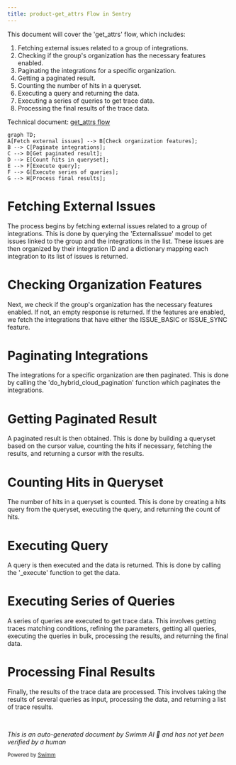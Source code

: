 ```yaml
---
title: product-get_attrs Flow in Sentry
---
```

This document will cover the 'get_attrs' flow, which includes:

1. Fetching external issues related to a group of integrations.
2. Checking if the group's organization has the necessary features enabled.
3. Paginating the integrations for a specific organization.
4. Getting a paginated result.
5. Counting the number of hits in a queryset.
6. Executing a query and returning the data.
7. Executing a series of queries to get trace data.
8. Processing the final results of the trace data.

Technical document: <SwmLink doc-title="get_attrs flow">[get_attrs flow](/.swm/get_attrs-flow.m2a1e4rt.sw.md)</SwmLink>

```mermaid
graph TD;
A[Fetch external issues] --> B[Check organization features];
B --> C[Paginate integrations];
C --> D[Get paginated result];
D --> E[Count hits in queryset];
E --> F[Execute query];
F --> G[Execute series of queries];
G --> H[Process final results];
```

# Fetching External Issues

The process begins by fetching external issues related to a group of integrations. This is done by querying the 'ExternalIssue' model to get issues linked to the group and the integrations in the list. These issues are then organized by their integration ID and a dictionary mapping each integration to its list of issues is returned.

# Checking Organization Features

Next, we check if the group's organization has the necessary features enabled. If not, an empty response is returned. If the features are enabled, we fetch the integrations that have either the ISSUE_BASIC or ISSUE_SYNC feature.

# Paginating Integrations

The integrations for a specific organization are then paginated. This is done by calling the 'do_hybrid_cloud_pagination' function which paginates the integrations.

# Getting Paginated Result

A paginated result is then obtained. This is done by building a queryset based on the cursor value, counting the hits if necessary, fetching the results, and returning a cursor with the results.

# Counting Hits in Queryset

The number of hits in a queryset is counted. This is done by creating a hits query from the queryset, executing the query, and returning the count of hits.

# Executing Query

A query is then executed and the data is returned. This is done by calling the '\_execute' function to get the data.

# Executing Series of Queries

A series of queries are executed to get trace data. This involves getting traces matching conditions, refining the parameters, getting all queries, executing the queries in bulk, processing the results, and returning the final data.

# Processing Final Results

Finally, the results of the trace data are processed. This involves taking the results of several queries as input, processing the data, and returning a list of trace results.

&nbsp;

*This is an auto-generated document by Swimm AI 🌊 and has not yet been verified by a human*

<SwmMeta version="3.0.0" repo-id="Z2l0aHViJTNBJTNBc2VudHJ5LWRlbW8lM0ElM0FTd2ltbS1EZW1v" repo-name="sentry-demo" doc-type="product-flows"><sup>Powered by [Swimm](/)</sup></SwmMeta>
